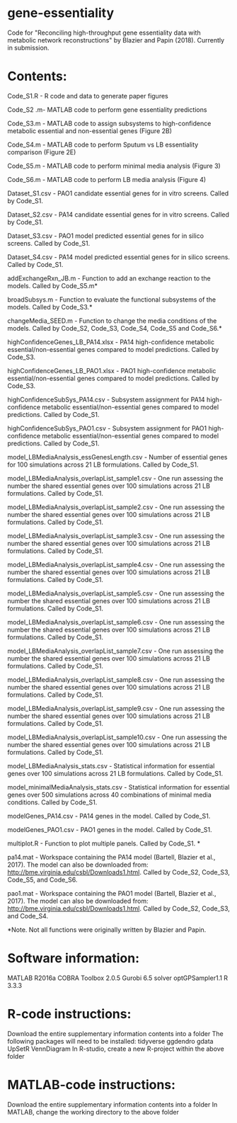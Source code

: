 # gene-essentiality

Code for "Reconciling high-throughput gene essentiality data with metabolic network reconstructions" by Blazier and Papin (2018). Currently in submission.

# Contents:
Code_S1.R - R code and data to generate paper figures

Code_S2 .m- MATLAB code to perform gene essentiality predictions

Code_S3.m - MATLAB code to assign subsystems to high-confidence metabolic essential and non-essential genes (Figure 2B)

Code_S4.m - MATLAB code to perform Sputum vs LB essentiality comparison (Figure 2E)

Code_S5.m - MATLAB code to perform minimal media analysis (Figure 3)

Code_S6.m - MATLAB code to perform LB media analysis (Figure 4)

Dataset_S1.csv - PAO1 candidate essential genes for in vitro screens. Called by Code_S1.

Dataset_S2.csv - PA14 candidate essential genes for in vitro screens. Called by Code_S1.

Dataset_S3.csv - PAO1 model predicted essential genes for in silico screens. Called by Code_S1.

Dataset_S4.csv - PA14 model predicted essential genes for in silico screens. Called by Code_S1.

addExchangeRxn_JB.m - Function to add an exchange reaction to the models. Called by Code_S5.m*

broadSubsys.m - Function to evaluate the functional subsystems of the models. Called by Code_S3.*

changeMedia_SEED.m - Function to change the media conditions of the models. Called by Code_S2, Code_S3, Code_S4, Code_S5 and Code_S6.*

highConfidenceGenes_LB_PA14.xlsx - PA14 high-confidence metabolic essential/non-essential genes compared to model predictions. Called by Code_S3.

highConfidenceGenes_LB_PAO1.xlsx - PAO1 high-confidence metabolic essential/non-essential genes compared to model predictions. Called by Code_S3.

highConfidenceSubSys_PA14.csv - Subsystem assignment for PA14 high-confidence metabolic essential/non-essential genes compared to model predictions. Called by Code_S1.

highConfidenceSubSys_PAO1.csv - Subsystem assignment for PAO1 high-confidence metabolic essential/non-essential genes compared to model predictions. Called by Code_S1.

model_LBMediaAnalysis_essGenesLength.csv - Number of essential genes for 100 simulations across 21 LB formulations. Called by Code_S1.

model_LBMediaAnalysis_overlapList_sample1.csv - One run assessing the number the shared essential genes over 100 simulations across 21 LB formulations. Called by Code_S1.

model_LBMediaAnalysis_overlapList_sample2.csv - One run assessing the number the shared essential genes over 100 simulations across 21 LB formulations. Called by Code_S1.

model_LBMediaAnalysis_overlapList_sample3.csv - One run assessing the number the shared essential genes over 100 simulations across 21 LB formulations. Called by Code_S1.

model_LBMediaAnalysis_overlapList_sample4.csv - One run assessing the number the shared essential genes over 100 simulations across 21 LB formulations. Called by Code_S1.

model_LBMediaAnalysis_overlapList_sample5.csv - One run assessing the number the shared essential genes over 100 simulations across 21 LB formulations. Called by Code_S1.

model_LBMediaAnalysis_overlapList_sample6.csv - One run assessing the number the shared essential genes over 100 simulations across 21 LB formulations. Called by Code_S1.

model_LBMediaAnalysis_overlapList_sample7.csv - One run assessing the number the shared essential genes over 100 simulations across 21 LB formulations. Called by Code_S1.

model_LBMediaAnalysis_overlapList_sample8.csv - One run assessing the number the shared essential genes over 100 simulations across 21 LB formulations. Called by Code_S1.

model_LBMediaAnalysis_overlapList_sample9.csv - One run assessing the number the shared essential genes over 100 simulations across 21 LB formulations. Called by Code_S1.

model_LBMediaAnalysis_overlapList_sample10.csv - One run assessing the number the shared essential genes over 100 simulations across 21 LB formulations. Called by Code_S1.

model_LBMediaAnalysis_stats.csv - Statistical information for essential genes over 100 simulations across 21 LB formulations. Called by Code_S1.

model_minimalMediaAnalysis_stats.csv - Statistical information for essential genes over 500 simulations across 40 combinations of minimal media conditions. Called by Code_S1.

modelGenes_PA14.csv - PA14 genes in the model. Called by Code_S1.

modelGenes_PAO1.csv - PAO1 genes in the model. Called by Code_S1.

multiplot.R - Function to plot multiple panels. Called by Code_S1. *

pa14.mat - Workspace containing the PA14 model (Bartell, Blazier et al., 2017). The model can also be downloaded from: http://bme.virginia.edu/csbl/Downloads1.html. Called by Code_S2, Code_S3, Code_S5, and Code_S6.

pao1.mat - Workspace containing the PAO1 model (Bartell, Blazier et al., 2017). The model can also be downloaded from: http://bme.virginia.edu/csbl/Downloads1.html. Called by Code_S2, Code_S3, and Code_S4.

*Note. Not all functions were originally written by Blazier and Papin.

# Software information:
MATLAB R2016a
COBRA Toolbox 2.0.5
Gurobi 6.5 solver
optGPSampler1.1
R 3.3.3
# R-code instructions:
Download the entire supplementary information contents into a folder
The following packages will need to be installed:
tidyverse
ggdendro
gdata
UpSetR
VennDiagram
In R-studio, create a new R-project within the above folder
# MATLAB-code instructions:
Download the entire supplementary information contents into a folder
In MATLAB, change the working directory to the above folder
